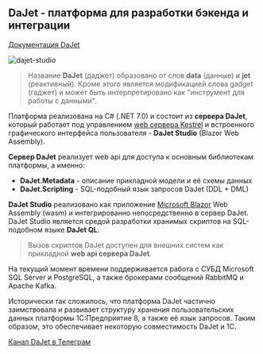 ## DaJet - платформа для разработки бэкенда и интеграции

[Документация DaJet](https://zhichkin.github.io/)

![dajet-studio](https://github.com/zhichkin/dajet/blob/main/doc/dajet-studio/dajet-architecture.png)

>Название **DaJet** (даджет) образовано от слов **data** (данные) и **jet** (реактивный).
>Кроме этого является модификацией слова gadget (гаджет) и может быть интерпретировано как "инструмент для работы с данными".

Платформа реализована на C# (.NET 7.0) и состоит из **сервера DaJet**, который работает под управлением
[web сервера Kestrel](https://learn.microsoft.com/en-us/aspnet/core/fundamentals/servers/kestrel?view=aspnetcore-7.0)
и встроенного графического интерфейса пользователя - **DaJet Studio** (Blazor Web Assembly).

**Сервер DaJet** реализует web api для доступа к основным библиотекам платформы, а именно:
- **DaJet.Metadata** - описание прикладной модели и её схемы данных
- **DaJet.Scripting** - SQL-подобный язык запросов DaJet (DDL + DML)

**DaJet Studio** реализовано как приложение
[Microsoft Blazor](https://learn.microsoft.com/en-us/ASPNET/core/blazor/?view=aspnetcore-7.0)
Web Assembly (wasm) и интегрированно непосредственно в сервер DaJet.
DaJet Studio является средой разработки хранимых скриптов на SQL-подобном языке **DaJet QL**.

>Вызов скриптов DaJet доступен для внешних систем как прикладной **web api сервера DaJet**.

На текущий момент времени поддерживается работа с СУБД Microsoft SQL Server и PostgreSQL,
а также брокерами сообщений RabbitMQ и Apache Kafka.

Исторически так сложилось, что платформа DaJet частично заимствовала и развивает структуру хранения
пользовательских данных платформы 1С:Предприятие 8, а также её язык запросов. Таким образом,
это обеспечивает некоторую совместимость DaJet и 1С.

[Канал DaJet в Телеграм](https://t.me/dajet_studio)